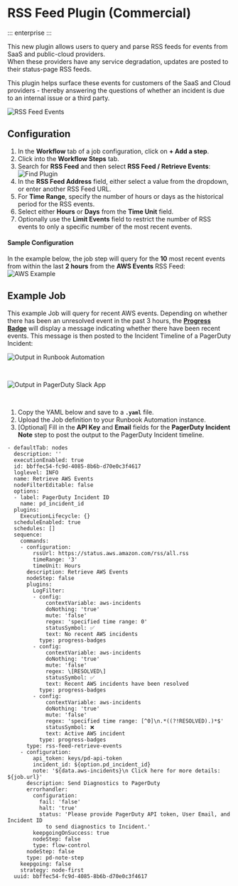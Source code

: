 # RSS Feed Plugin (Commercial)
::: enterprise
:::

This new plugin allows users to query and parse RSS feeds for events from SaaS and public-cloud providers.  
When these providers have any service degradation, updates are posted to their status-page RSS feeds.

This plugin helps surface these events for customers of the SaaS and Cloud providers - thereby answering the questions of whether an incident is due to an internal issue or a third party.

![RSS Feed Events](/assets/img/rss-feed-output.png)<br>

## Configuration

1. In the **Workflow** tab of a job configuration, click on **+ Add a step**.
2. Click into the **Workflow Steps** tab.
3. Search for **RSS Feed** and then select **RSS Feed / Retrieve Events**:
![Find Plugin](/assets/img/rss-feed-find-plugin.png)<br>
4. In the **RSS Feed Address** field, either select a value from the dropdown, or enter another RSS Feed URL.
5. For **Time Range**, specify the number of hours or days as the historical period for the RSS events.
6. Select either **Hours** or **Days** from the **Time Unit** field.
7. Optionally use the **Limit Events** field to restrict the number of RSS events to only a specific number of the most recent events.

#### Sample Configuration
In the example below, the job step will query for the **10** most recent events from within the last **2 hours** from the **AWS Events** RSS Feed:
![AWS Example](/assets/img/rss-feed-aws-example.png)<br>

## Example Job

This example Job will query for recent AWS events.  Depending on whether there has been an unresolved event in the past 3 hours, the [**Progress Badge**](/manual/log-filters/progress-badge.md)
will display a message indicating whether there have been recent events.  This message is then posted to the Incident Timeline of a PagerDuty Incident:

![Output in Runbook Automation](/assets/img/rss-feed-output-in-rba.png)

<br>

![Output in PagerDuty Slack App](/assets/img/rss-feed-output-in-slack.png)

<br>

1. Copy the YAML below and save to a **`.yaml`** file.  
2. Upload the Job definition to your Runbook Automation instance.
3. [Optional] Fill in the **API Key** and **Email** fields for the **PagerDuty Incident Note** step to post the output to the PagerDuty Incident timeline.

```
- defaultTab: nodes
  description: ''
  executionEnabled: true
  id: bbffec54-fc9d-4085-8b6b-d70e0c3f4617
  loglevel: INFO
  name: Retrieve AWS Events
  nodeFilterEditable: false
  options:
  - label: PagerDuty Incident ID
    name: pd_incident_id
  plugins:
    ExecutionLifecycle: {}
  scheduleEnabled: true
  schedules: []
  sequence:
    commands:
    - configuration:
        rssUrl: https://status.aws.amazon.com/rss/all.rss
        timeRange: '3'
        timeUnit: Hours
      description: Retrieve AWS Events
      nodeStep: false
      plugins:
        LogFilter:
        - config:
            contextVariable: aws-incidents
            doNothing: 'true'
            mute: 'false'
            regex: 'specified time range: 0'
            statusSymbol: ✅
            text: No recent AWS incidents
          type: progress-badges
        - config:
            contextVariable: aws-incidents
            doNothing: 'true'
            mute: 'false'
            regex: \[RESOLVED\]
            statusSymbol: ✅
            text: Recent AWS incidents have been resolved
          type: progress-badges
        - config:
            contextVariable: aws-incidents
            doNothing: 'true'
            mute: 'false'
            regex: 'specified time range: [^0]\n.*((?!RESOLVED).)*$'
            statusSymbol: ❌
            text: Active AWS incident
          type: progress-badges
      type: rss-feed-retrieve-events
    - configuration:
        api_token: keys/pd-api-token
        incident_id: ${option.pd_incident_id}
        note: '${data.aws-incidents}\n Click here for more details: ${job.url}'
      description: Send Diagnostics to PagerDuty
      errorhandler:
        configuration:
          fail: 'false'
          halt: 'true'
          status: 'Please provide PagerDuty API token, User Email, and Incident ID
            to send diagnostics to Incident.'
        keepgoingOnSuccess: true
        nodeStep: false
        type: flow-control
      nodeStep: false
      type: pd-note-step
    keepgoing: false
    strategy: node-first
  uuid: bbffec54-fc9d-4085-8b6b-d70e0c3f4617
```
